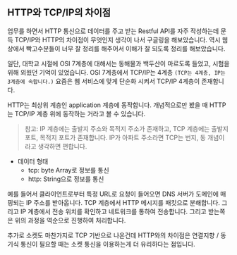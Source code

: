 
## HTTP와 TCP/IP의 차이점

업무를 하면서 HTTP 통신으로 데이터를 주고 받는 Restful API를 자주 작성하는데 문득 TCP/IP와 HTTP의 차이점이 무엇인지 생각이 나서 구글링을 해보았습니다. 역시 웹 상에서 빡고수분들이 너무 잘 정리를 해주어서 이해가 잘 되도록 정리를 해보았습니다.

일단, 대학교 시절에 OSI 7계층에 대해서는 동해물과 백두산이 마르도록 들었고, 시험을 위해 외웠던 기억이 있었습니다. OSI 7계층에서 TCP/IP는 4계층 `(TCP는 4계층, IP는 3계층에 속합니다.)` 요즘은 웹 서비스에 맞게 단순화 시켜서 TCP/IP 4계층이 존재합니다. 

HTTP는 최상위 계층인 application 계층에 동작합니다. 개념적으로만 봤을 때 HTTP는 TCP/IP 계층 위에 동작하는 거라고 볼 수 있습니다. 

> 참고: IP 계층에는 출발지 주소와 목적지 주소가 존재하고, TCP 계층에는 출발지 포트, 목적지 포트가 존재합니다. IP가 아파트 주소라면 TCP는 번지, 동 개념이라고 생각하면 편합니다. 

- 데이터 형태
    - tcp: byte Array로 정보를 통신
    - http: String으로 정보를 통신

예를 들어서 클라이언트로부터 특정 URL로 요청이 들어오면 DNS 서버가 도메인에 매핑되는 IP 주소를 받아옵니다. TCP 계층에서 HTTP 메시지를 패킷으로 분해합니다. 그리고 IP 계층에서 전송 위치를 확인하고 네트워크를 통하여 전송합니다. 그리고 받는쪽은 위의 과정을 역순으로 진행하여 처리합니다.

추가로 소켓도 마찬가지로 TCP 기반으로 나온건데 HTTP와의 차이점은 연결지향 / 동기식 통신이 필요할 때는 소켓 통신을 이용하는게 더 유리하다는 점입니다.

